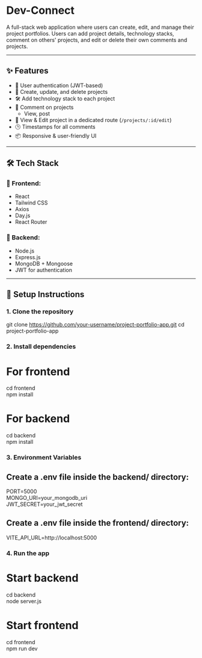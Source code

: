 # Dev-Connect

A full-stack web application where users can create, edit, and manage their project portfolios. Users can add project details, technology stacks, comment on others' projects, and edit or delete their own comments and projects.

---

## ✨ Features

- 🔐 User authentication (JWT-based)
- 📝 Create, update, and delete projects
- 🛠️ Add technology stack to each project
- 💬 Comment on projects
  - View, post
- 🧠 View & Edit project in a dedicated route (`/projects/:id/edit`)
- 🕒 Timestamps for all comments
- 📦 Responsive & user-friendly UI

---

## 🛠 Tech Stack

### 🔹 Frontend:
- React
- Tailwind CSS
- Axios
- Day.js
- React Router

### 🔸 Backend:
- Node.js
- Express.js
- MongoDB + Mongoose
- JWT for authentication

---

## 🔧 Setup Instructions

### 1. Clone the repository


git clone https://github.com/your-username/project-portfolio-app.git
cd project-portfolio-app

### 2. Install dependencies
# For frontend
cd frontend <br>
npm install

# For backend
cd backend <br>
npm install

### 3. Environment Variables
## Create a .env file inside the backend/ directory:
PORT=5000 <br>
MONGO_URI=your_mongodb_uri <br>
JWT_SECRET=your_jwt_secret <br>

## Create a .env file inside the frontend/ directory:
VITE_API_URL=http://localhost:5000

### 4. Run the app
# Start backend
cd backend <br>
node server.js

# Start frontend
cd frontend <br>
npm run dev
